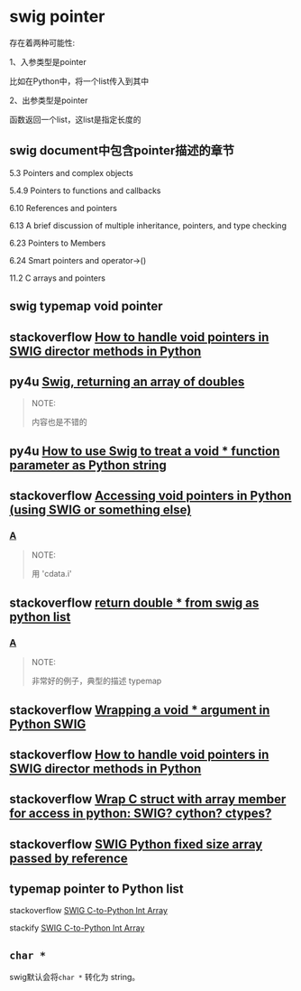 # swig pointer

存在着两种可能性:

1、入参类型是pointer

比如在Python中，将一个list传入到其中

2、出参类型是pointer

函数返回一个list，这list是指定长度的



## swig document中包含pointer描述的章节

5.3 Pointers and complex objects

5.4.9 Pointers to functions and callbacks

6.10 References and pointers

6.13 A brief discussion of multiple inheritance, pointers, and type checking

6.23 Pointers to Members

6.24 Smart pointers and operator->()

11.2 C arrays and pointers

## swig typemap void pointer



## stackoverflow [How to handle void pointers in SWIG director methods in Python](https://stackoverflow.com/questions/48132910/how-to-handle-void-pointers-in-swig-director-methods-in-python)



## py4u [Swig, returning an array of doubles](https://www.py4u.net/discuss/196905)

> NOTE: 
>
> 内容也是不错的

## py4u [How to use Swig to treat a void * function parameter as Python string](https://www.py4u.net/discuss/217653)



## stackoverflow [Accessing void pointers in Python (using SWIG or something else)](https://stackoverflow.com/questions/2345354/accessing-void-pointers-in-python-using-swig-or-something-else)

### [A](https://stackoverflow.com/a/10634684/10173843)

> NOTE: 
>
> 用 'cdata.i'

## stackoverflow [return double * from swig as python list](https://stackoverflow.com/questions/14033387/return-double-from-swig-as-python-list)

### [A](https://stackoverflow.com/a/14080586/10173843)

> NOTE: 
>
> 非常好的例子，典型的描述 typemap



## stackoverflow [Wrapping a void * argument in Python SWIG](https://stackoverflow.com/questions/35124093/wrapping-a-void-argument-in-python-swig)



## stackoverflow [How to handle void pointers in SWIG director methods in Python](https://stackoverflow.com/questions/48132910/how-to-handle-void-pointers-in-swig-director-methods-in-python)



## stackoverflow [Wrap C struct with array member for access in python: SWIG? cython? ctypes?](https://stackoverflow.com/questions/6165293/wrap-c-struct-with-array-member-for-access-in-python-swig-cython-ctypes)



## stackoverflow [SWIG Python fixed size array passed by reference](https://stackoverflow.com/questions/22498128/swig-python-fixed-size-array-passed-by-reference)



## typemap pointer to Python list

stackoverflow [SWIG C-to-Python Int Array](https://stackoverflow.com/questions/5778500/swig-c-to-python-int-array)

stackify [SWIG C-to-Python Int Array](https://stackify.dev/218768-swig-c-to-python-int-array)



## `char *`

swig默认会将`char *` 转化为 string。